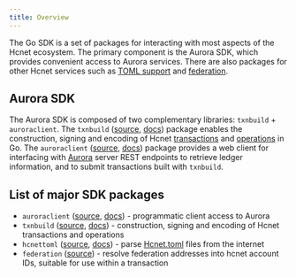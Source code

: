 ```yaml
---
title: Overview
---
```


The Go SDK is a set of packages for interacting with most aspects of the Hcnet ecosystem. The primary component is the Aurora SDK, which provides convenient access to Aurora services. There are also packages for other Hcnet services such as [TOML support](https://github.com/sanjayhashcash/hcnet-protocol/blob/master/ecosystem/sep-0001.md) and [federation](https://github.com/sanjayhashcash/hcnet-protocol/blob/master/ecosystem/sep-0002.md).

## Aurora SDK

The Aurora SDK is composed of two complementary libraries: `txnbuild` + `auroraclient`.
The `txnbuild` ([source](https://github.com/sanjayhashcash/go/tree/master/txnbuild), [docs](https://godoc.org/github.com/sanjayhashcash/go/txnbuild)) package enables the construction, signing and encoding of Hcnet [transactions](https://developers.hcnet.org/docs/glossary/transactions/) and [operations](https://developers.hcnet.org/docs/start/list-of-operations/) in Go. The `auroraclient` ([source](https://github.com/sanjayhashcash/go/tree/master/clients/auroraclient), [docs](https://godoc.org/github.com/sanjayhashcash/go/clients/auroraclient)) package provides a web client for interfacing with [Aurora](https://developers.hcnet.org/docs/start/introduction/) server REST endpoints to retrieve ledger information, and to submit transactions built with `txnbuild`.

## List of major SDK packages

- `auroraclient` ([source](https://github.com/sanjayhashcash/go/tree/master/clients/auroraclient), [docs](https://godoc.org/github.com/sanjayhashcash/go/clients/auroraclient)) - programmatic client access to Aurora
- `txnbuild` ([source](https://github.com/sanjayhashcash/go/tree/master/txnbuild), [docs](https://godoc.org/github.com/sanjayhashcash/go/txnbuild)) - construction, signing and encoding of Hcnet transactions and operations
- `hcnettoml` ([source](https://github.com/sanjayhashcash/go/tree/master/clients/hcnettoml), [docs](https://godoc.org/github.com/sanjayhashcash/go/clients/hcnettoml)) - parse [Hcnet.toml](../../guides/concepts/hcnet-toml.md) files from the internet
- `federation` ([source](https://godoc.org/github.com/sanjayhashcash/go/clients/federation)) - resolve federation addresses  into hcnet account IDs, suitable for use within a transaction

